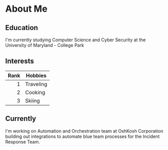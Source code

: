 # About Me ##

## Education ##

I'm currently studying Computer Science and Cyber Security at the University of Maryland - College Park

## Interests ##

| Rank | Hobbies   |
|-----:|-----------|
|     1| Traveling |
|     2| Cooking   |
|     3| Skiing    |

## Currently ##

I'm working on Automation and Orchestration team at OshKosh Corporation building out integrations to automate blue team processes for the Incident Response Team.

